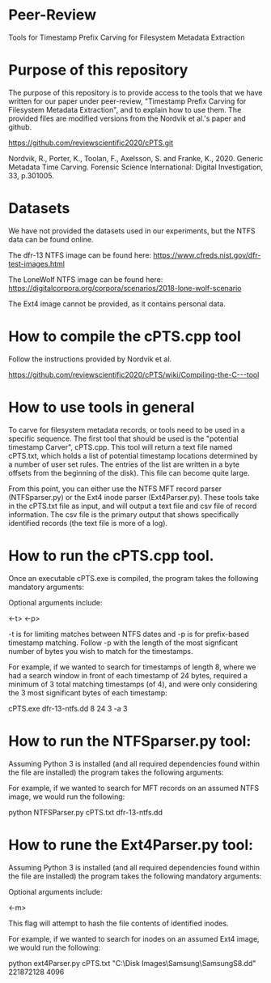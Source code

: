 # Peer-Review
Tools for Timestamp Prefix Carving for Filesystem Metadata Extraction

# Purpose of this repository

The purpose of this repository is to provide access to the tools that we have written for our paper under peer-review, "Timestamp Prefix Carving for Filesystem Metadata Extraction", and to explain how to use them.  The provided files are modified versions from the Nordvik et al.'s paper and github.  

https://github.com/reviewscientific2020/cPTS.git

Nordvik, R., Porter, K., Toolan, F., Axelsson, S. and Franke, K., 2020. Generic Metadata Time Carving. Forensic Science International: Digital Investigation, 33, p.301005.


# Datasets

We have not provided the datasets used in our experiments, but the NTFS data can be found online.  

The dfr-13 NTFS image can be found here: https://www.cfreds.nist.gov/dfr-test-images.html

The LoneWolf NTFS image can be found here: https://digitalcorpora.org/corpora/scenarios/2018-lone-wolf-scenario

The Ext4 image cannot be provided, as it contains personal data.

# How to compile the cPTS.cpp tool

Follow the instructions provided by Nordvik et al.

https://github.com/reviewscientific2020/cPTS/wiki/Compiling-the-C---tool

# How to use tools in general

To carve for filesystem metadata records, or tools need to be used in a specific sequence.  The first tool that should be used is the "potential timestamp Carver", cPTS.cpp.  This tool will return a text file named cPTS.txt, which holds a list of potential timestamp locations determined by a number of user set rules.  The entries of the list are written in a byte offsets from the beginning of the disk).  This file can become quite large.

From this point, you can either use the NTFS MFT record parser (NTFSparser.py) or the Ext4 inode parser (Ext4Parser.py).  These tools take in the cPTS.txt file as input, and will output a text file and csv file of record information.  The csv file is the primary output that shows specifically identified records (the text file is more of a log). 

# How to run the cPTS.cpp tool.

Once an executable cPTS.exe is compiled, the program takes the following mandatory arguments:

<disk image location> <timestamp size> <search threshold> <number of timestamps that should be the same>
  
Optional arguments include:

<min date> <max date> <-t> <-p>
  
-t is for limiting matches between NTFS dates and -p is for prefix-based timestamp matching.  Follow -p with the length of the most signficant number of bytes you wish to match for the timestamps.

For example, if we wanted to search for timestamps of length 8, where we had a search window in front of each timestamp of 24 bytes, required a minimum of 3 total matching timestamps (of 4), and were only considering the 3 most significant bytes of each timestamp:

cPTS.exe dfr-13-ntfs.dd 8 24 3 -a 3

# How to run the NTFSparser.py tool:

Assuming Python 3 is installed (and all required dependencies found within the file are installed) the program takes the following arguments:

<location of potential timestamp list> <disk image location>

For example, if we wanted to search for MFT records on an assumed NTFS image, we would run the following:

python NTFSParser.py cPTS.txt dfr-13-ntfs.dd

# How to rune the Ext4Parser.py tool:

Assuming Python 3 is installed (and all required dependencies found within the file are installed) the program takes the following mandatory arguments:

<location of potential timestamp list> <disk image location> <byte offset to beginning of target partition> <assumed size of Ext block in bytess>

Optional arguments include:

<-m>

This flag will attempt to hash the file contents of identified inodes.

For example, if we wanted to search for inodes on an assumed Ext4 image, we would run the following:

python ext4Parser.py cPTS.txt "C:\Disk Images\Samsung\SamsungS8.dd" 221872128 4096

